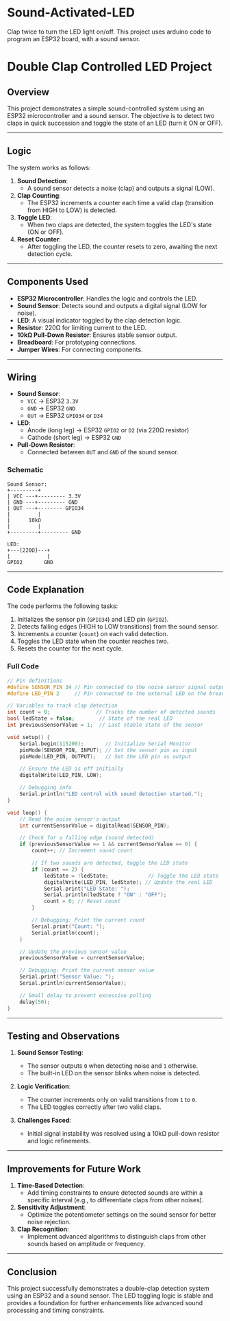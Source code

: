 # Sound-Activated-LED
Clap twice to turn the LED light on/off. This project uses arduino code to program an ESP32 board, with a sound sensor.


# Double Clap Controlled LED Project

## Overview
This project demonstrates a simple sound-controlled system using an ESP32 microcontroller and a sound sensor. The objective is to detect two claps in quick succession and toggle the state of an LED (turn it ON or OFF).

---

## Logic
The system works as follows:
1. **Sound Detection**:
   - A sound sensor detects a noise (clap) and outputs a signal (LOW).
2. **Clap Counting**:
   - The ESP32 increments a counter each time a valid clap (transition from HIGH to LOW) is detected.
3. **Toggle LED**:
   - When two claps are detected, the system toggles the LED's state (ON or OFF).
4. **Reset Counter**:
   - After toggling the LED, the counter resets to zero, awaiting the next detection cycle.

---

## Components Used
- **ESP32 Microcontroller**: Handles the logic and controls the LED.
- **Sound Sensor**: Detects sound and outputs a digital signal (LOW for noise).
- **LED**: A visual indicator toggled by the clap detection logic.
- **Resistor**: 220Ω for limiting current to the LED.
- **10kΩ Pull-Down Resistor**: Ensures stable sensor output.
- **Breadboard**: For prototyping connections.
- **Jumper Wires**: For connecting components.

---

## Wiring
- **Sound Sensor**:
  - `VCC` → ESP32 `3.3V`
  - `GND` → ESP32 `GND`
  - `OUT` → ESP32 `GPIO34` or `D34`
- **LED**:
  - Anode (long leg) → ESP32 `GPIO2` or `D2` (via 220Ω resistor)
  - Cathode (short leg) → ESP32 `GND`
- **Pull-Down Resistor**:
  - Connected between `OUT` and `GND` of the sound sensor.

### Schematic
```plaintext
Sound Sensor:
+---------+
| VCC ---+--------- 3.3V
| GND ---+--------- GND
| OUT ---+-------- GPIO34
|         |
|      10kΩ
|         |
+---------+--------- GND

LED:
+---[220Ω]---+
|            |
GPIO2       GND
```

---

## Code Explanation
The code performs the following tasks:
1. Initializes the sensor pin (`GPIO34`) and LED pin (`GPIO2`).
2. Detects falling edges (HIGH to LOW transitions) from the sound sensor.
3. Increments a counter (`count`) on each valid detection.
4. Toggles the LED state when the counter reaches two.
5. Resets the counter for the next cycle.

### Full Code
```cpp
// Pin definitions
#define SENSOR_PIN 34 // Pin connected to the noise sensor signal output
#define LED_PIN 2     // Pin connected to the external LED on the breadboard

// Variables to track clap detection
int count = 0;               // Tracks the number of detected sounds
bool ledState = false;        // State of the real LED
int previousSensorValue = 1;  // Last stable state of the sensor

void setup() {
    Serial.begin(115200);       // Initialize Serial Monitor
    pinMode(SENSOR_PIN, INPUT); // Set the sensor pin as input
    pinMode(LED_PIN, OUTPUT);   // Set the LED pin as output

    // Ensure the LED is off initially
    digitalWrite(LED_PIN, LOW);

    // Debugging info
    Serial.println("LED control with sound detection started.");
}

void loop() {
    // Read the noise sensor's output
    int currentSensorValue = digitalRead(SENSOR_PIN);

    // Check for a falling edge (sound detected)
    if (previousSensorValue == 1 && currentSensorValue == 0) {
        count++; // Increment sound count

        // If two sounds are detected, toggle the LED state
        if (count == 2) {
            ledState = !ledState;             // Toggle the LED state
            digitalWrite(LED_PIN, ledState); // Update the real LED
            Serial.print("LED State: ");
            Serial.println(ledState ? "ON" : "OFF");
            count = 0; // Reset count
        }

        // Debugging: Print the current count
        Serial.print("Count: ");
        Serial.println(count);
    }

    // Update the previous sensor value
    previousSensorValue = currentSensorValue;

    // Debugging: Print the current sensor value
    Serial.print("Sensor Value: ");
    Serial.println(currentSensorValue);

    // Small delay to prevent excessive polling
    delay(50);
}
```

---

## Testing and Observations
1. **Sound Sensor Testing**:
   - The sensor outputs `0` when detecting noise and `1` otherwise.
   - The built-in LED on the sensor blinks when noise is detected.

2. **Logic Verification**:
   - The counter increments only on valid transitions from `1` to `0`.
   - The LED toggles correctly after two valid claps.

3. **Challenges Faced**:
   - Initial signal instability was resolved using a 10kΩ pull-down resistor and logic refinements.

---

## Improvements for Future Work
1. **Time-Based Detection**:
   - Add timing constraints to ensure detected sounds are within a specific interval (e.g., to differentiate claps from other noises).
2. **Sensitivity Adjustment**:
   - Optimize the potentiometer settings on the sound sensor for better noise rejection.
3. **Clap Recognition**:
   - Implement advanced algorithms to distinguish claps from other sounds based on amplitude or frequency.

---

## Conclusion
This project successfully demonstrates a double-clap detection system using an ESP32 and a sound sensor. The LED toggling logic is stable and provides a foundation for further enhancements like advanced sound processing and timing constraints.
